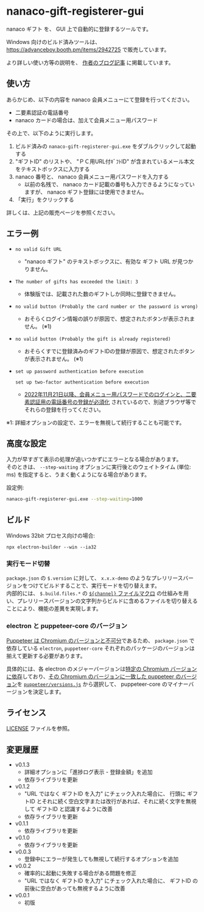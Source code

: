 # nanaco-gift-registerer-gui

nanaco ギフト を、 GUI 上で自動的に登録するツールです。

Windows 向けのビルド済みツールは、 <https://advanceboy.booth.pm/items/2942725> で販売しています。

より詳しい使い方等の説明を、 [作者のブログ記事](https://aquasoftware.net/blog/?p=1560) に掲載しています。

## 使い方

あらかじめ、以下の内容を nanaco 会員メニューにて登録を行ってください。

* 二要素認証の電話番号
* nanaco カードの場合は、加えて会員メニュー用パスワード

その上で、以下のように実行します。

1. ビルド済みの `nanaco-gift-registerer-gui.exe` をダブルクリックして起動する
1. "ギフトID" のリストや、 "ＰＣ用URL付ｷﾞﾌﾄID" が含まれているメール本文 をテキストボックスに入力する
1. nanaco 番号と、 nanaco 会員メニュー用パスワードを入力する
    * 以前の名残で、 nanaco カード記載の番号も入力できるようになっていますが、 nanaco ギフト登録には使用できません。
1. 「実行」をクリックする

詳しくは、上記の販売ページを参照ください。

## エラー例

* 
    ```plain
    no valid Gift URL
    ```
  * "nanaco ギフト" のテキストボックスに、有効な ギフト URL が見つかりません。
* 
    ```plain
    The number of gifts has exceeded the limit: 3
    ```
  * 体験版では、記載された数のギフトしか同時に登録できません。
* 
    ```plain
    no valid button (Probably the card number or the password is wrong)
    ```
  * おそらくログイン情報の誤りが原因で、想定されたボタンが表示されません。 (※1)
* 
    ```plain
    no valid button (Probably the gift is already registered)
    ```
  * おそらくすでに登録済みのギフトIDの登録が原因で、想定されたボタンが表示されません。 (※1)
* 
    ```plain
    set up password authentication before execution
    ```
    ```plain
    set up two-factor authentication before execution
    ```
  * [2022年11月21日以降、会員メニュー用パスワードでのログインと、二要素認証用の電話番号の登録が必須化](https://www.nanaco-net.jp/information/login_2factor2211.html) されているので、別途ブラウザ等でそれらの登録を行ってください。

※1: 詳細オプションの設定で、エラーを無視して続行することも可能です。

## 高度な設定

入力が早すぎて表示の処理が追いつかずにエラーとなる場合があります。  
そのときは、 `--step-waiting` オプションに実行後とのウェイトタイム (単位: ms) を指定すると、うまく動くようになる場合があります。

設定例:
```bash
nanaco-gift-registerer-gui.exe --step-waiting=1000
```

## ビルド

Windows 32bit プロセス向けの場合:

```shell
npx electron-builder --win --ia32
```

### 実行モード切替

`package.json` の `$.version` に対して、 `x.x.x-demo` のようなプレリリースバージョンをつけてビルドすることで、実行モードを切り替えます。  
内部的には、 `$.build.files.*` の [`${channel}` ファイルマクロ](https://www.electron.build/file-patterns) の仕組みを用い、プレリリースバージョンの文字列からビルドに含めるファイルを切り替えることにより、機能の差異を実現します。

### electron と puppeteer-core のバージョン

[Puppeteer は Chromium のバージョンと不可分](https://www.npmjs.com/package/puppeteer-core#q-why-doesnt-puppeteer-vxxx-work-with-chromium-vyyy)であるため、 `package.json` で依存している `electron`, `puppeteer-core` それぞれのパッケージのバージョンは揃えて更新する必要があります。

具体的には、各 electron のメジャーバージョンは[特定の Chromium バージョンに依存](https://www.electronjs.org/ja/blog/electron-17-0)しており、[その Chromium のバージョンに一致した puppeteer のバージョン](https://www.npmjs.com/package/puppeteer-core#q-which-chromium-version-does-puppeteer-use)を [`puppeteer/versions.js`](https://github.com/puppeteer/puppeteer/blob/main/versions.js) から選択して、 puppeteer-core のマイナーバージョンを決定します。

## ライセンス

[LICENSE](LICENSE) ファイルを参照。

## 変更履歴

* v0.1.3
  * 詳細オプションに「進捗ログ表示 - 登録金額」を追加
  * 依存ライブラリを更新
* v0.1.2
  * "URL ではなく ギフトID を入力" にチェック入れた場合に、 行頭に ギフトID とそれに続く空白文字または改行があれば、それに続く文字を無視して ギフトID と認識するように改善
  * 依存ライブラリを更新
* v0.1.1
  * 依存ライブラリを更新
* v0.1.0
  * 依存ライブラリを更新
* v0.0.3
  * 登録中にエラーが発生しても無視して続行するオプションを追加
* v0.0.2
  * 確率的に起動に失敗する場合がある問題を修正
  * "URL ではなく ギフトID を入力" にチェック入れた場合に、 ギフトID の前後に空白があっても無視するように改善
* v0.0.1
  * 初版
